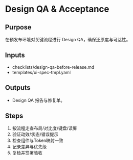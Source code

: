 # Design QA & Acceptance

## Purpose

在预发布环境对关键流程进行 Design QA，确保还原度与可达性。

## Inputs

- checklists/design-qa-before-release.md
- templates/ui-spec-tmpl.yaml

## Outputs

- Design QA 报告与修复单。

## Steps

1. 按流程走查布局/对比度/键盘/读屏
2. 验证动效/状态/错误提示
3. 检查组件与Token映射一致
4. 记录差异与优先级
5. 复检并签署验收
